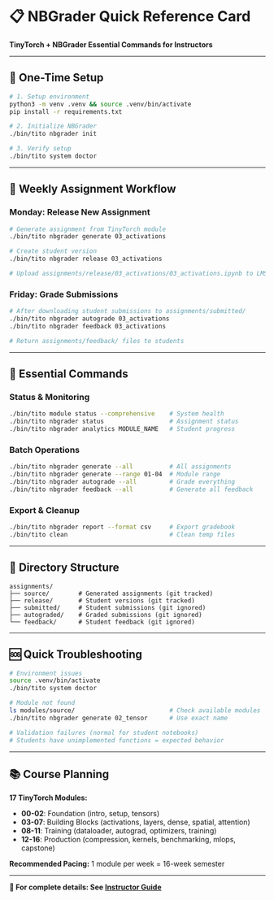# 📋 NBGrader Quick Reference Card

**TinyTorch + NBGrader Essential Commands for Instructors**

---

## 🚀 **One-Time Setup**
```bash
# 1. Setup environment
python3 -m venv .venv && source .venv/bin/activate
pip install -r requirements.txt

# 2. Initialize NBGrader
./bin/tito nbgrader init

# 3. Verify setup
./bin/tito system doctor
```

---

## 📝 **Weekly Assignment Workflow**

### **Monday: Release New Assignment**
```bash
# Generate assignment from TinyTorch module
./bin/tito nbgrader generate 03_activations

# Create student version
./bin/tito nbgrader release 03_activations

# Upload assignments/release/03_activations/03_activations.ipynb to LMS
```

### **Friday: Grade Submissions**
```bash
# After downloading student submissions to assignments/submitted/
./bin/tito nbgrader autograde 03_activations
./bin/tito nbgrader feedback 03_activations

# Return assignments/feedback/ files to students
```

---

## 🔧 **Essential Commands**

### **Status & Monitoring**
```bash
./bin/tito module status --comprehensive    # System health
./bin/tito nbgrader status                  # Assignment status
./bin/tito nbgrader analytics MODULE_NAME   # Student progress
```

### **Batch Operations**
```bash
./bin/tito nbgrader generate --all          # All assignments
./bin/tito nbgrader generate --range 01-04  # Module range
./bin/tito nbgrader autograde --all         # Grade everything
./bin/tito nbgrader feedback --all          # Generate all feedback
```

### **Export & Cleanup**
```bash
./bin/tito nbgrader report --format csv     # Export gradebook
./bin/tito clean                            # Clean temp files
```

---

## 📁 **Directory Structure**
```
assignments/
├── source/        # Generated assignments (git tracked)
├── release/       # Student versions (git tracked)
├── submitted/     # Student submissions (git ignored)
├── autograded/    # Graded submissions (git ignored)
└── feedback/      # Student feedback (git ignored)
```

---

## 🆘 **Quick Troubleshooting**
```bash
# Environment issues
source .venv/bin/activate
./bin/tito system doctor

# Module not found
ls modules/source/                          # Check available modules
./bin/tito nbgrader generate 02_tensor      # Use exact name

# Validation failures (normal for student notebooks)
# Students have unimplemented functions = expected behavior
```

---

## 📚 **Course Planning**

**17 TinyTorch Modules:**
- **00-02**: Foundation (intro, setup, tensors)
- **03-07**: Building Blocks (activations, layers, dense, spatial, attention)  
- **08-11**: Training (dataloader, autograd, optimizers, training)
- **12-16**: Production (compression, kernels, benchmarking, mlops, capstone)

**Recommended Pacing:** 1 module per week = 16-week semester

---

**📖 For complete details: See [Instructor Guide](book/instructor-guide.md)**